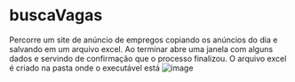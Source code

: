 # buscaVagas
Percorre um site de anúncio de empregos copiando os anúncios do dia e salvando em um arquivo excel.
Ao terminar abre uma janela com alguns dados e servindo de confirmação que o processo finalizou.
O arquivo excel é criado na pasta onde o executável está
![image](https://user-images.githubusercontent.com/11634330/142283473-cd5475ce-d83a-4bd4-bff6-22022a3dd1ac.png)
